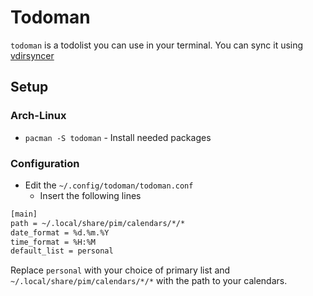 # Todoman

`todoman` is a todolist you can use in your terminal.
You can sync it using [vdirsyncer](vdirsyncer.md)

## Setup

### Arch-Linux

- `pacman -S todoman` - Install needed packages

### Configuration

- Edit the `~/.config/todoman/todoman.conf`
  - Insert the following lines

```txt
[main]
path = ~/.local/share/pim/calendars/*/*
date_format = %d.%m.%Y
time_format = %H:%M
default_list = personal
```

Replace `personal` with your choice of primary list and
`~/.local/share/pim/calendars/*/*` with the path to your calendars.

